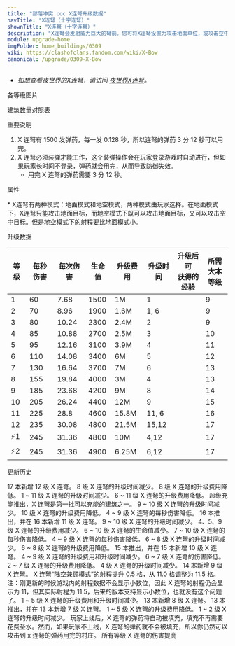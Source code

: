 ```yaml
---
title: "部落冲突 coc X连弩升级数据"
navTitle: "X连弩（十字连弩）"
shownTitle: "X连弩（十字连弩）"
description: "X连弩会发射威力巨大的弩箭。您可将X连弩设置为攻击地面单位，或攻击空中单位。"
module: upgrade-home
imgFolder: home_buildings/0309
wiki: https://clashofclans.fandom.com/wiki/X-Bow
canonical: /upgrade/0309-X-Bow
---
```


- *如想查看夜世界的X连弩，请访问 [夜世界X连弩](/upgrade/110e-X-Bow)。*

<UnitInfo :folder="$frontmatter.imgFolder" imgSrc="X-Bow11.png" :imgAlt="$frontmatter.navTitle" :description="$frontmatter.description" :isSmallImg="true" />

<SmallTitle>各等级图片</SmallTitle>

<Panel>
    <UnitImgGroup title="地面模式" :folder="$frontmatter.imgFolder">
        <UnitImg imgTitle="1 级" imgSrc="X-Bow1.png" />
        <UnitImg imgTitle="2 级" imgSrc="X-Bow2.png" />
        <UnitImg imgTitle="3 级" imgSrc="X-Bow3.png" />
        <UnitImg imgTitle="4 级" imgSrc="X-Bow4.png" />
        <UnitImg imgTitle="5 级" imgSrc="X-Bow5.png" />
        <UnitImg imgTitle="6 级" imgSrc="X-Bow6.png" />
        <UnitImg imgTitle="7 级" imgSrc="X-Bow7.png" />
        <UnitImg imgTitle="8 级" imgSrc="X-Bow8.png" />
        <UnitImg imgTitle="9 级" imgSrc="X-Bow9.png" />
        <UnitImg imgTitle="10 级" imgSrc="X-Bow10.png" />
        <UnitImg imgTitle="11 级" imgSrc="X-Bow11.png" />
    </UnitImgGroup>
    <UnitImgGroup title="地空模式" :folder="$frontmatter.imgFolder">
        <UnitImg imgTitle="1 级" imgSrc="X-Bow1_Air.png" />
        <UnitImg imgTitle="2 级" imgSrc="X-Bow2_Air.png" />
        <UnitImg imgTitle="3 级" imgSrc="X-Bow3_Air.png" />
        <UnitImg imgTitle="4 级" imgSrc="X-Bow4_Air.png" />
        <UnitImg imgTitle="5 级" imgSrc="X-Bow5_Air.png" />
        <UnitImg imgTitle="6 级" imgSrc="X-Bow6_Air.png" />
        <UnitImg imgTitle="7 级" imgSrc="X-Bow7_Air.png" />
        <UnitImg imgTitle="8 级" imgSrc="X-Bow8_Air.png" />
        <UnitImg imgTitle="9 级" imgSrc="X-Bow9_Air.png" />
        <UnitImg imgTitle="10 级" imgSrc="X-Bow10_Air.png" />
        <UnitImg imgTitle="11 级" imgSrc="X-Bow11_Air.png" />
    </UnitImgGroup>
    <UnitImgGroup title="地面模式（无弹药）" :folder="$frontmatter.imgFolder">
        <UnitImg imgTitle="1 级" imgSrc="X-Bow1_Depleted.png" />
        <UnitImg imgTitle="2 级" imgSrc="X-Bow2_Depleted.png" />
        <UnitImg imgTitle="3 级" imgSrc="X-Bow3_Depleted.png" />
        <UnitImg imgTitle="4 级" imgSrc="X-Bow4_Depleted.png" />
        <UnitImg imgTitle="5 级" imgSrc="X-Bow5_Depleted.png" />
        <UnitImg imgTitle="6 级" imgSrc="X-Bow6_Depleted.png" />
        <UnitImg imgTitle="7 级" imgSrc="X-Bow7_Depleted.png" />
        <UnitImg imgTitle="8 级" imgSrc="X-Bow8_Depleted.png" />
        <UnitImg imgTitle="9 级" imgSrc="X-Bow9_Depleted.png" />
        <UnitImg imgTitle="10 级" imgSrc="X-Bow10_Depleted.png" />
        <UnitImg imgTitle="11 级" imgSrc="X-Bow11_Depleted.png" />
    </UnitImgGroup>
    <UnitImgGroup title="地空模式（无弹药）" :folder="$frontmatter.imgFolder">
        <UnitImg imgTitle="1 级" imgSrc="X-Bow1_Air_Depleted.png" />
        <UnitImg imgTitle="2 级" imgSrc="X-Bow2_Air_Depleted.png" />
        <UnitImg imgTitle="3 级" imgSrc="X-Bow3_Air_Depleted.png" />
        <UnitImg imgTitle="4 级" imgSrc="X-Bow4_Air_Depleted.png" />
        <UnitImg imgTitle="5 级" imgSrc="X-Bow5_Air_Depleted.png" />
        <UnitImg imgTitle="6 级" imgSrc="X-Bow6_Air_Depleted.png" />
        <UnitImg imgTitle="7 级" imgSrc="X-Bow7_Air_Depleted.png" />
        <UnitImg imgTitle="8 级" imgSrc="X-Bow8_Air_Depleted.png" />
        <UnitImg imgTitle="9 级" imgSrc="X-Bow9_Air_Depleted.png" />
        <UnitImg imgTitle="10 级" imgSrc="X-Bow10_Air_Depleted.png" />
        <UnitImg imgTitle="11 级" imgSrc="X-Bow11_Air_Depleted.png" />
    </UnitImgGroup>
</Panel>

<SmallTitle>建筑数量对照表</SmallTitle>

<BuildingNum>
    <BuildingNumRow title="大本等级" num="1 - 8, 9, 10, 11 - 17" />
    <BuildingNumRow title="建筑数量" num="    0, 2,  3,       4" />
</BuildingNum>

<SmallTitle>重要说明</SmallTitle>

1. X 连弩有 1500 发弹药，每一发 0.128 秒，所以连弩的弹药 3 分 12 秒可以用完。
2. X 连弩必须装弹才能工作，这个装弹操作会在玩家登录游戏时自动进行，但如果玩家长时间不登录，弹药就会用完，从而导致防御失效。
    - 用完 X 连弩的弹药需要 3 分 12 秒。

<SmallTitle>属性</SmallTitle>

<UnitProperties>
    <UnitProperty pKey="占地面积" pValue="3×3" />
    <UnitProperty pKey="判定面积" pValue="2×2" :isJudgeSquare="true" />
    <UnitProperty pKey="伤害类型" pValue="单体伤害" />
    <UnitProperty pKey="攻击的目标" pValue="可调整<sup>*</sup>" />
    <UnitProperty pKey="射程" pValue="14 格 (地面)<br>11.5 格 (地空)" />
    <UnitProperty pKey="攻速" pValue="0.128 秒/次" />
    <UnitProperty pKey="弹药数量" pValue="1 500" />
</UnitProperties>

\* X连弩有两种模式：地面模式和地空模式，两种模式由玩家选择。在地面模式下，X连弩只能攻击地面目标，而地空模式下既可以攻击地面目标，又可以攻击空中目标。但是地空模式下的射程要比地面模式小。

<SmallTitle>升级数据</SmallTitle>

<script setup>
const tableExtraInfo = [
    {
        "column": 4,
        "type": "cost",
        "gpClass": "building",
        "icon": "Gold"
    },
    {
        "column": 5,
        "type": "time",
        "gpClass": "building"
    },
    {
        "column": 6,
        "type": "exp",
        "icon": "Exp"
    }
];
</script>

<UnitTable :tableExtraInfo="tableExtraInfo">

| 等级 | 每秒伤害 | 每次伤害 | 生命值 | 升级费用 |  升级时间  |升级后可<br>获得的经验| 所需<br>大本等级 |
| ---- |   ---   |   ---   |   ---  |   ---   |    ---    |        ---          |       ---      |
|   1  |    60   |   7.68  |  1500  |    1M   |    1      |                     |        9       |
|   2  |    70   |   8.96  |  1900  |  1.6M   |    1, 6   |                     |        9       |
|   3  |    80   |  10.24  |  2300  |  2.4M   |    2      |                     |        9       |
|   4  |    85   |  10.88  |  2700  |  2.5M   |    3      |                     |       10       |
|   5  |    95   |  12.16  |  3100  |  3.9M   |    4      |                     |       11       |
|   6  |   110   |  14.08  |  3400  |    6M   |    5      |                     |       12       |
|   7  |   130   |  16.64  |  3700  |    7M   |    6      |                     |       13       |
|   8  |   155   |  19.84  |  4000  |    3M   |    4      |                     |       13       |
|   9  |   185   |  23.68  |  4200  |    9M   |    8      |                     |       14       |
|  10  |   205   |  26.24  |  4400  |   12M   |    9      |                     |       15       |
|  11  |   225   |  28.8   |  4600  | 15.8M   |   11, 6   |                     |       16       |
|  12  |   235   |  30.08  |  4800  | 21.5M   |   15,12    |                     |       17       |
| ⚡1  |   245   |  31.36  |  4800  |   10M   |    4,12   |                     |       17       |
| ⚡2  |   245   |  31.36  |  4900  | 6.25M   |    6,12   |                     |       17       |
</UnitTable>

<SmallTitle>更新历史</SmallTitle>

<Timeline>
    <TimelineItem date="2025/02/10">
        <TimelineRow>17 本新增 12 级 X 连弩。</TimelineRow>
        <TimelineRow>8 级 X 连弩的升级时间减少。</TimelineRow>
        <TimelineRow>8 级 X 连弩的升级费用降低。</TimelineRow>
    </TimelineItem>
    <TimelineItem date="2024/11/25">
        <TimelineRow>1 ~ 11 级 X 连弩的升级时间减少。</TimelineRow>
        <TimelineRow>6 ~ 11 级 X 连弩的升级费用降低。</TimelineRow>
    </TimelineItem>
    <TimelineItem date="2024/09/09">
        <TimelineRow>超级充能推出，X 连弩是第一批可以充能的建筑之一。</TimelineRow>
    </TimelineItem>
    <TimelineItem date="2024/06/18">
        <TimelineRow>9 ~ 10 级 X 连弩的升级时间减少。</TimelineRow>
        <TimelineRow>10 级 X 连弩的升级费用降低。</TimelineRow>
    </TimelineItem>
    <TimelineItem date="2024/06/03">
        <TimelineRow>4 ~ 9 级 X 连弩的每秒伤害降低。</TimelineRow>
    </TimelineItem>
    <TimelineItem date="2023/12/12">
        <TimelineRow>16 本推出，并在 16 本新增 11 级 X 连弩。</TimelineRow>
        <TimelineRow>9 ~ 10 级 X 连弩的升级时间减少。</TimelineRow>
        <TimelineRow>4、5、9 级 X 连弩的升级费用减少。</TimelineRow>
        <TimelineRow>6 ~ 10 级 X 连弩的生命值减少。</TimelineRow>
        <TimelineRow>7 ~ 10 级 X 连弩的每秒伤害降低。</TimelineRow>
    </TimelineItem>
    <TimelineItem date="2023/09/28">
        <TimelineRow>4 ~ 9 级 X 连弩的每秒伤害降低。</TimelineRow>
    </TimelineItem>
    <TimelineItem date="2023/06/12">
        <TimelineRow>6 ~ 8 级 X 连弩的升级时间减少。</TimelineRow>
        <TimelineRow>6 ~ 8 级 X 连弩的升级费用降低。</TimelineRow>
    </TimelineItem>
    <TimelineItem date="2022/10/10">
        <TimelineRow>15 本推出，并在 15 本新增 10 级 X 连弩。</TimelineRow>
        <TimelineRow>4 ~ 9 级 X 连弩的升级费用和升级时间减少。</TimelineRow>
    </TimelineItem>
    <TimelineItem date="2022/06/27">
        <TimelineRow>6 ~ 7 级 X 连弩的伤害降低。</TimelineRow>
    </TimelineItem>
    <TimelineItem date="2021/12/09">
        <TimelineRow>2 ~ 7 级 X 连弩的升级费用降低。</TimelineRow>
        <TimelineRow>4 级 X 连弩的升级时间减少。</TimelineRow>
    </TimelineItem>
        <TimelineItem date="2021/09/27">
        <TimelineRow>14 本新增 9 级 X 连弩。</TimelineRow>
    </TimelineItem>
    <TimelineItem date="2021/08/12">
        <TimelineRow>X 连弩“陆空兼顾模式”的射程提升 0.5 格，从 11.0 格调整为 11.5 格。注：刚更新的时候游戏内的射程数据不会显示小数位，因此 X 连弩的射程仍会显示为 11，但其实际射程为 11.5，后来的版本支持显示小数位，也就没有这个问题了。</TimelineRow>
    </TimelineItem>
    <TimelineItem date="2021/04/12">
        <TimelineRow>1 ~ 5 级 X 连弩的升级费用和升级时间减少。</TimelineRow>
    </TimelineItem>
    <TimelineItem date="2020/12/07">
        <TimelineRow>13 本新增 8 级 X 连弩。</TimelineRow>
    </TimelineItem>
    <TimelineItem date="2019/12/09">
        <TimelineRow>13 本推出，并在 13 本新增 7 级 X 连弩。</TimelineRow>
    </TimelineItem>
        <TimelineItem date="2019/04/02">
        <TimelineRow>1 ~ 5 级 X 连弩的升级费用降低。</TimelineRow>
        <TimelineRow>1 ~ 2 级 X 连弩的升级时间减少。</TimelineRow>
        <TimelineRow>玩家上线后，X 连弩的弹药将自动被填充，填充不再需要花费圣水。然而，如果玩家不上线，X 连弩的弹药就不会被填充，所以你仍然可以攻击到 x 连弩的弹药用完的村庄。</TimelineRow>
    </TimelineItem>
    <TimelineItem date="2019/02/22">
        <TimelineRow>所有等级 X 连弩的伤害提高</TimelineRow>
    </TimelineItem>   
    <TimelineItem :historyBottom="true" />
</Timeline>